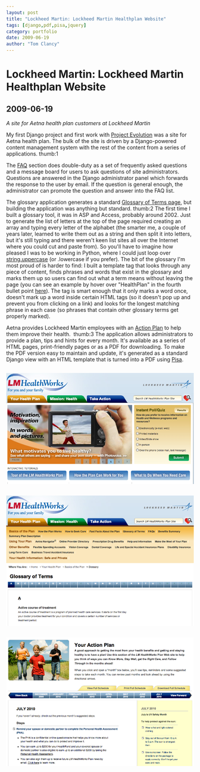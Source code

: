 ```yaml
---
layout: post
title: "Lockheed Martin: Lockheed Martin Healthplan Website"
tags: [django,pdf,pisa,jquery]
category: portfolio
date: 2009-06-19
author: "Tom Clancy"
---
```


# Lockheed Martin: Lockheed Martin Healthplan Website

## 2009-06-19

_A site for Aetna health plan customers at Lockheed Martin_

<p>My first Django project and first work with <a href="http://projectevolution.com/">Project Evolution</a> was a site for Aetna health plan. The bulk of the site is driven by a Django-powered content management system with the rest of the content from a series of applications. thumb:1</p>
<p>The <a href="http://www.lmhwplan.com/faqs">FAQ</a> section does double-duty as a set of frequently asked questions and a message board for users to ask questions of site administrators. Questions are answered in the Django administrator panel which forwards the response to the user by email. If the question is general enough, the administrator can promote the question and answer into the FAQ list.</p>
<p>The glossary application generates a standard <a href="http://www.lmhwplan.com/glossary/A">Glossary of Terms page</a>, but building the application was anything but standard.&nbsp;thumb:2&nbsp;The first time I built a glossary tool, it was in ASP and Access, probably around 2002. Just to generate the list of letters at the top of the page required creating an array and typing every letter of the alphabet (the smarter me, a couple of years later, learned to write them out as a string and then split it into letters, but it's still typing and there weren't keen list sites all over the Internet where you could cut and paste from). So you'll have to imagine how pleased I was to be working in Python, where I could just loop over <a href="http://docs.python.org/library/string.html">string.uppercase</a> (or .lowercase if you prefer). The bit of the glossary I'm most proud of is harder to find: I built a template tag that looks through any piece of content, finds phrases and words that exist in the glossary and marks them up so users can find out what a term means without leaving the page (you can see an example by hover over "HealthPlan" in the fourth bullet point <a href="http://www.lmhwplan.com/page/basics-of-the-plan/fast-facts-about-the-plan">here</a>). The tag is smart enough that it only marks a word once, doesn't mark up a word inside certain HTML tags (so it doesn't pop up and prevent you from clicking on a link) and looks for the longest matching phrase in each case (so phrases that contain other glossary terms get properly marked).</p>
<p>Aetna provides Lockheed Martin employees with an <a href="http://www.lmhwplan.com/page/your-action-plan">Action Plan</a> to help them improve their health.&nbsp;&nbsp;thumb:3&nbsp;The application allows administrators to provide a plan, tips and hints for every month. It's available as a series of HTML pages, print-friendly pages or as a PDF for downloading. To make the PDF version easy to maintain and update, it's generated as a standard Django view with an HTML template that is turned into a PDF using <a href="http://www.xhtml2pdf.com/">Pisa</a>.</p><img src="/assets/portfolio/LM_Home.png" alt="Home Page " style="margin: 1em 0" />
<img src="/assets/portfolio/Rendered_glossary.png" alt="Glossary The full glossary that powers the content page tooltips" style="margin: 1em 0" />
<img src="/assets/portfolio/LM_Action_Plan.png" alt="Action Plan One month of the action plan in the HTML version" style="margin: 1em 0" />

